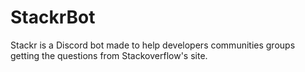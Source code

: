# StackrBot
Stackr is a Discord bot made to help developers communities groups getting the questions from Stackoverflow's site.
